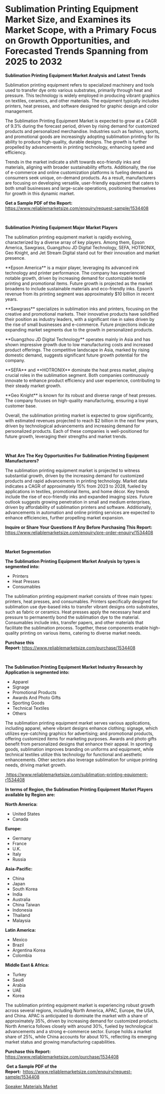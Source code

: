 <p><h1>Sublimation Printing Equipment Market Size, and Examines its Market Scope, with a Primary Focus on Growth Opportunities, and Forecasted Trends Spanning from 2025 to 2032</h1></p><p><strong>Sublimation Printing Equipment Market Analysis and Latest Trends</strong></p>
<p><p>Sublimation printing equipment refers to specialized machinery and tools used to transfer dye onto various substrates, primarily through heat and pressure. This technology is widely employed in producing vibrant graphics on textiles, ceramics, and other materials. The equipment typically includes printers, heat presses, and software designed for graphic design and color management.</p><p>The Sublimation Printing Equipment Market is expected to grow at a CAGR of 9.3% during the forecast period, driven by rising demand for customized products and personalized merchandise. Industries such as fashion, sports, and promotional goods are increasingly adopting sublimation printing for its ability to produce high-quality, durable designs. The growth is further propelled by advancements in printing technology, enhancing speed and efficiency.</p><p>Trends in the market indicate a shift towards eco-friendly inks and materials, aligning with broader sustainability efforts. Additionally, the rise of e-commerce and online customization platforms is fueling demand as consumers seek unique, on-demand products. As a result, manufacturers are focusing on developing versatile, user-friendly equipment that caters to both small businesses and large-scale operations, positioning themselves for growth in this dynamic market.</p></p>
<p><strong>Get a Sample PDF of the Report:&nbsp;</strong> <a href="https://www.reliablemarketsize.com/enquiry/request-sample/1534408?utm_campaign=2293&utm_medium=2&utm_source=Github&utm_content=ia&utm_term=17022025&utm_id=sublimation-printing-equipment">https://www.reliablemarketsize.com/enquiry/request-sample/1534408</a></p>
<p>&nbsp;</p>
<p><strong>Sublimation Printing Equipment Major Market Players</strong></p>
<p><p>The sublimation printing equipment market is rapidly evolving, characterized by a diverse array of key players. Among them, Epson America, Sawgrass, Guangzhou JD Digital Technology, SEFA, HOTRONIX, Geo Knight, and Jet Stream Digital stand out for their innovation and market presence.</p><p>**Epson America** is a major player, leveraging its advanced ink technology and printer performance. The company has experienced notable growth, driven by increasing demand for customizable textile printing and promotional items. Future growth is projected as the market broadens to include sustainable materials and eco-friendly inks. Epson’s revenue from its printing segment was approximately $10 billion in recent years.</p><p>**Sawgrass** specializes in sublimation inks and printers, focusing on the creative and promotional markets. Their innovative products have solidified their position as industry leaders, with a significant rise in sales driven by the rise of small businesses and e-commerce. Future projections indicate expanding market segments due to the growth in personalized products.</p><p>**Guangzhou JD Digital Technology** operates mainly in Asia and has shown impressive growth due to low manufacturing costs and increased product offerings. The competitive landscape in Asia, marked by rising domestic demand, suggests significant future growth potential for the company.</p><p>**SEFA** and **HOTRONIX** dominate the heat press market, playing crucial roles in the sublimation segment. Both companies continuously innovate to enhance product efficiency and user experience, contributing to their steady market growth.</p><p>**Geo Knight** is known for its robust and diverse range of heat presses. The company focuses on high-quality manufacturing, ensuring a loyal customer base.</p><p>Overall, the sublimation printing market is expected to grow significantly, with estimated revenues projected to reach $2 billion in the next few years, driven by technological advancements and increasing demand for personalized products. Each of these companies is well-positioned for future growth, leveraging their strengths and market trends.</p></p>
<p>&nbsp;</p>
<p><strong>What Are The Key Opportunities For Sublimation Printing Equipment Manufacturers?</strong></p>
<p><p>The sublimation printing equipment market is projected to witness substantial growth, driven by the increasing demand for customized products and rapid advancements in printing technology. Market data indicates a CAGR of approximately 15% from 2023 to 2028, fueled by applications in textiles, promotional items, and home décor. Key trends include the rise of eco-friendly inks and expanded imaging sizes. Future outlook suggests growing penetration in small and medium enterprises, driven by affordability of sublimation printers and software. Additionally, advancements in automation and online printing services are expected to enhance efficiencies, further propelling market expansion.</p></p>
<p><strong>Inquire or Share Your Questions If Any Before Purchasing This Report:</strong> <a href="https://www.reliablemarketsize.com/enquiry/pre-order-enquiry/1534408?utm_campaign=2293&utm_medium=2&utm_source=Github&utm_content=ia&utm_term=17022025&utm_id=sublimation-printing-equipment">https://www.reliablemarketsize.com/enquiry/pre-order-enquiry/1534408</a></p>
<p>&nbsp;</p>
<p><strong>Market Segmentation</strong></p>
<p><strong>The Sublimation Printing Equipment Market Analysis by types is segmented into:</strong></p>
<p><ul><li>Printers</li><li>Heat Presses</li><li>Consumables</li></ul></p>
<p><p>The sublimation printing equipment market consists of three main types: printers, heat presses, and consumables. Printers specifically designed for sublimation use dye-based inks to transfer vibrant designs onto substrates, such as fabric or ceramics. Heat presses apply the necessary heat and pressure to permanently bond the sublimation dye to the material. Consumables include inks, transfer papers, and other materials that facilitate the sublimation process. Together, these components enable high-quality printing on various items, catering to diverse market needs.</p></p>
<p><strong>Purchase this Report:&nbsp;</strong><a href="https://www.reliablemarketsize.com/purchase/1534408?utm_campaign=2293&utm_medium=2&utm_source=Github&utm_content=ia&utm_term=17022025&utm_id=sublimation-printing-equipment">https://www.reliablemarketsize.com/purchase/1534408</a></p>
<p>&nbsp;</p>
<p><strong>The Sublimation Printing Equipment Market Industry Research by Application is segmented into:</strong></p>
<p><ul><li>Apparel</li><li>Signage</li><li>Promotional Products</li><li>Awards And Photo Gifts</li><li>Sporting Goods</li><li>Technical Textiles</li><li>Others</li></ul></p>
<p><p>The sublimation printing equipment market serves various applications, including apparel, where vibrant designs enhance clothing; signage, which utilizes eye-catching graphics for advertising; and promotional products, offering customized items for marketing purposes. Awards and photo gifts benefit from personalized designs that enhance their appeal. In sporting goods, sublimation improves branding on uniforms and equipment, while technical textiles utilize this technology for functional and aesthetic enhancements. Other sectors also leverage sublimation for unique printing needs, driving market growth.</p></p>
<p><a href="https://www.reliablemarketsize.com/sublimation-printing-equipment-r1534408?utm_campaign=2293&utm_medium=2&utm_source=Github&utm_content=ia&utm_term=17022025&utm_id=sublimation-printing-equipment">&nbsp;https://www.reliablemarketsize.com/sublimation-printing-equipment-r1534408</a></p>
<p><strong>In terms of Region, the Sublimation Printing Equipment Market Players available by Region are:</strong></p>
<p>
    <p> <strong> North America: </strong>
        <ul>
            <li>United States</li>
            <li>Canada</li>
        </ul>
        </p> 
    <p> <strong> Europe: </strong>
        <ul>
            <li>Germany</li>
            <li>France</li>
            <li>U.K.</li>
            <li>Italy</li>
            <li>Russia</li>
        </ul>
        </p> 
    <p> <strong> Asia-Pacific: </strong>
        <ul>
            <li>China</li>
            <li>Japan</li>
            <li>South Korea</li>
            <li>India</li>
            <li>Australia</li>
            <li>China Taiwan</li>
            <li>Indonesia</li>
            <li>Thailand</li>
            <li>Malaysia</li>
        </ul>
        </p> 
    <p> <strong> Latin America: </strong>
        <ul>
            <li>Mexico</li>
            <li>Brazil</li>
            <li>Argentina Korea</li>
            <li>Colombia</li>
        </ul>
        </p> 
    <p> <strong> Middle East & Africa: </strong>
        <ul>
            <li>Turkey</li>
            <li>Saudi</li>
            <li>Arabia</li>
            <li>UAE</li>
            <li>Korea</li>
        </ul>
    </p>
    </p>
<p><p>The sublimation printing equipment market is experiencing robust growth across several regions, including North America, APAC, Europe, the USA, and China. APAC is anticipated to dominate the market with a share of approximately 35%, driven by increasing demand for customized products. North America follows closely with around 30%, fueled by technological advancements and a strong e-commerce sector. Europe holds a market share of 25%, while China accounts for about 10%, reflecting its emerging market status and growing manufacturing capabilities.</p></p>
<p><strong>Purchase this Report: </strong><a href="https://www.reliablemarketsize.com/purchase/1534408?utm_campaign=2293&utm_medium=2&utm_source=Github&utm_content=ia&utm_term=17022025&utm_id=sublimation-printing-equipment">https://www.reliablemarketsize.com/purchase/1534408</a></p>
<p>&nbsp;<strong>Get a Sample PDF of the Report:&nbsp;&nbsp;</strong><a href="https://www.reliablemarketsize.com/enquiry/request-sample/1534408?utm_campaign=2293&utm_medium=2&utm_source=Github&utm_content=ia&utm_term=17022025&utm_id=sublimation-printing-equipment">https://www.reliablemarketsize.com/enquiry/request-sample/1534408</a></p>
<p><strong></strong></p>
<p><p><a href="https://github.com/bensemilia864/Market-Research-Report-List-1/blob/main/speaker-materials-market.md?utm_campaign=2293&utm_medium=2&utm_source=Github&utm_content=ia&utm_term=17022025&utm_id=sublimation-printing-equipment">Speaker Materials Market</a></p></p>